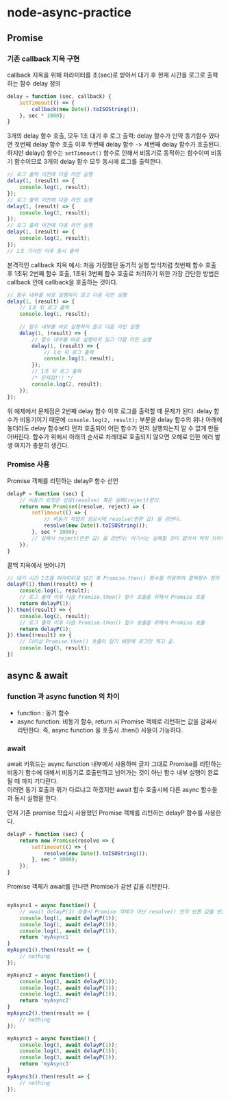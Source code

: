 # node-async-practice
## Promise
### 기존 callback 지옥 구현
callback 지옥을 위해 파라미터를 초(sec)로 받아서 대기 후 현재 시간을 로그로 출력하는 함수 delay 정의
```javascript
delay = function (sec, callback) {
    setTimeout(() => {
        callback(new Date().toISOString());
    }, sec * 1000);
}
``` 

3개의 delay 함수 호출, 모두 1초 대기 후 로그 출력: delay 함수가 만약 동기함수 였다면 첫번째 delay 함수 호출 이후 두번째 delay 함수 -> 
세번째 delay 함수가 호출된다. 하지만 delay() 함수는 `setTimeout()` 함수로 인해서 비동기로 동작하는 함수이며 비동기 함수이므로 3개의 delay 함수 모두
동시에 로그를 출력한다. 
```javascript
// 로그 출력 이전에 다음 라인 실행
delay(1, (result) => {
    console.log(1, result);
});
// 로그 출력 이전에 다음 라인 실행
delay(1, (result) => {
    console.log(2, result);
});
// 로그 출력 이전에 다음 라인 실행
delay(1, (result) => {
    console.log(2, result);
});
// 1초 기다린 이후 동시 출력
```

본격적인 callback 지옥 예시: 처음 가정했던 동기적 실행 방식처럼 첫번째 함수 호출 후 1초뒤 2번째 함수 호출, 1초뒤 3번째 함수 호출로 처리하기 위한
가장 간단한 방법은 callback 안에 callback을 호출하는 것이다.
```javascript
// 함수 내부를 바로 실행하지 않고 다음 라인 실행
delay(1, (result) => {
    // 1초 뒤 로그 출력
    console.log(1, result);
    
    // 함수 내부를 바로 실행하지 않고 다음 라인 실행
    delay(1, (result) => {
        // 함수 내부를 바로 실행하지 않고 다음 라인 실행
        delay(1, (result) => {
            // 1초 뒤 로그 출력
            console.log(3, result);
        });
        // 1초 뒤 로그 출력
        /* 문제점!!! */
        console.log(2, result);
    });
});
```
위 예제에서 문제점은 2번째 delay 함수 이후 로그를 출력할 때 문제가 된다. delay 함수가 비동기이기 때문에 `console.log(2, result);` 부분을 
delay 함수의 위나 아래에 놓더라도 delay 함수보다 먼저 호출되어 어떤 함수가 먼저 실행되는지 알 수 없게 만들어버린다.
함수가 위에서 아래의 순서로 차례대로 호출되지 않으면 오해로 인한 에러 발생 여지가 충분히 생긴다.

### Promise 사용
Promise 객체를 리턴하는 delayP 함수 선언
```javascript
delayP = function (sec) {
    // 비동기 요청은 성공(resolve) 혹은 실패(reject)한다.
    return new Promise((resolve, reject) => {
        setTimeout(() => {
            // 비동기 작업의 성공시에 resolve(반환 값) 을 감싼다.
            resolve(new Date().toISOString());
        }, sec * 1000);
        // 실패시 reject(반환 값) 을 감싼다: 여기서는 실패할 것이 없어서 딱히 처리해주진 않았다.
    });
}
``` 

콜백 지옥에서 벗어나기
```javascript
// 대기 시간 1초를 파라미터로 넘긴 후 Promise.then() 함수를 이용하여 콜백함수 정의
delayP(1).then((result) => {
    console.log(1, result);
    // 로그 출력 이후 다음 Promise.then() 함수 호출을 위해서 Promise 호출    
    return delayP(1);
}).then((result) => {
    console.log(2, result);
    // 로그 출력 이후 다음 Promise.then() 함수 호출을 위해서 Promise 호출
    return delayP(1);
}).then((result) => {
    // 더이상 Promise.then() 호출이 없기 때문에 로그만 찍고 끝.    
    console.log(3, result);
})
```

## async & await
### function 과 async function 의 차이
* function : 동기 함수
* async function: 비동기 함수, return 시 Promise 객체로 리턴하는 값을 감싸서 리턴한다.
즉, async function 을 호출시 .then() 사용이 가능하다.

### await
await 키워드는 async function 내부에서 사용하며 글자 그대로 Promise를 리턴하는 비동기 함수에 대해서
비동기로 호출만하고 넘어가는 것이 아닌 함수 내부 실행이 완료될 때 까지 기다린다.   
이러면 동기 호출과 뭐가 다르냐고 하겠지만 await 함수 호출시에 다른 async 함수들과 동시 실행을 한다.   

먼저 기존 promise 학습시 사용했던 Promise 객체를 리턴하는 delayP 함수를 사용한다.
```javascript
delayP = function (sec) {
    return new Promise(resolve => {
        setTimeout(() => {
            resolve(new Date().toISOString());
        }, sec * 1000);
    });
}
```

Promise 객체가 await를 만나면 Promise가 감싼 값을 리턴한다.
```javascript

myAsync1 = async function() {
    // await delayP(1) 호출시 Promise 객체가 아닌 resolve() 안의 반환 값을 반환 한다.
    console.log(1, await delayP(1));
    console.log(1, await delayP(1));
    console.log(1, await delayP(1));
    return 'myAsync1'
}
myAsync1().then(result => {
    // nothing
});

myAsync2 = async function() {
    console.log(2, await delayP(1));
    console.log(2, await delayP(1));
    console.log(2, await delayP(1));
    return 'myAsync2'
}
myAsync2().then(result => {
    // nothing
});

myAsync3 = async function() {
    console.log(3, await delayP(1));
    console.log(3, await delayP(1));
    console.log(3, await delayP(1));
    return 'myAsync3'
}
myAsync3().then(result => {
    // nothing
});
```